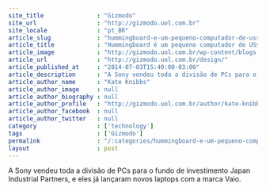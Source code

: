 ```yaml
---
site_title               : "Gizmodo"
site_url                 : "http://gizmodo.uol.com.br"
site_locale              : "pt_BR"
article_slug             : "hummingboard-e-um-pequeno-computador-de-uss-45-que-chegou-para-competir-com-o-raspberry-pi"
article_title            : "Hummingboard é um pequeno computador de US$ 45 que chegou para competir com o Raspberry Pi"
article_image            : "http://gizmodo.uol.com.br/wp-content/blogs.dir/8/files/2016/05/moveis-3d.jpg"
article_url              : "http://gizmodo.uol.com.br/design/"
article_published_at     : "2014-07-03T15:40:00-03:00"
article_description      : "A Sony vendeu toda a divisão de PCs para o fundo de investimento Japan Industrial Partners, e eles já lançaram novos laptops com a marca Vaio."
article_author_name      : "Kate Knibbs"
article_author_image     : null
article_author_biography : null
article_author_profile   : "http://gizmodo.uol.com.br/author/kate-knibbs/"
article_author_facebook  : null
article_author_twitter   : null
category                 : ['technology']
tags                     : ['Gizmodo']
permalink                : "/:categories/hummingboard-e-um-pequeno-computador-de-uss-45-que-chegou-para-competir-com-o-raspberry-pi/"
layout                   : post
---
```


A Sony vendeu toda a divisão de PCs para o fundo de investimento Japan Industrial Partners, e eles já lançaram novos laptops com a marca Vaio.
